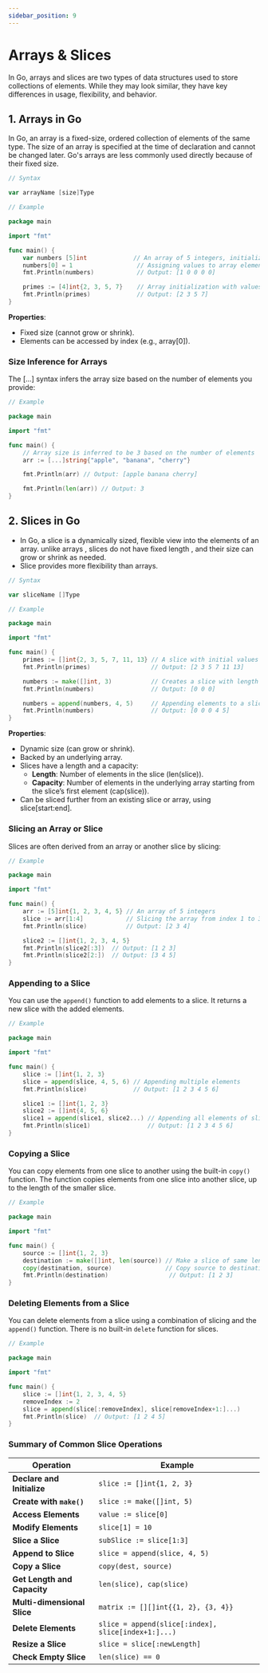 ```yaml
---
sidebar_position: 9
---
```


# Arrays & Slices

In Go, arrays and slices are two types of data structures used to store collections of elements. While they may look similar, they have key differences in usage, flexibility, and behavior.

## 1. Arrays in Go

In Go, an array is a fixed-size, ordered collection of elements of the same type. The size of an array is specified at the time of declaration and cannot be changed later. Go's arrays are less commonly used directly because of their fixed size.

```go
// Syntax

var arrayName [size]Type
```

```go
// Example

package main

import "fmt"

func main() {
    var numbers [5]int             // An array of 5 integers, initialized to zero values
    numbers[0] = 1                  // Assigning values to array elements
    fmt.Println(numbers)            // Output: [1 0 0 0 0]

    primes := [4]int{2, 3, 5, 7}    // Array initialization with values
    fmt.Println(primes)             // Output: [2 3 5 7]
}
```

**Properties**:

- Fixed size (cannot grow or shrink).
- Elements can be accessed by index (e.g., array[0]).

### Size Inference for Arrays

The [...] syntax infers the array size based on the number of elements you provide:

```go
// Example

package main

import "fmt"

func main() {
	// Array size is inferred to be 3 based on the number of elements
	arr := [...]string{"apple", "banana", "cherry"}

	fmt.Println(arr) // Output: [apple banana cherry]

	fmt.Println(len(arr)) // Output: 3
}
```

## 2. Slices in Go

- In Go, a slice is a dynamically sized, flexible view into the elements of an array. unlike arrays , slices do not have fixed length , and their size can grow or shrink as needed.
- Slice provides more flexibility than arrays.

```go
// Syntax

var sliceName []Type
```

```go
// Example

package main

import "fmt"

func main() {
    primes := []int{2, 3, 5, 7, 11, 13} // A slice with initial values
    fmt.Println(primes)                 // Output: [2 3 5 7 11 13]

    numbers := make([]int, 3)           // Creates a slice with length 3 (zero values)
    fmt.Println(numbers)                // Output: [0 0 0]

    numbers = append(numbers, 4, 5)     // Appending elements to a slice
    fmt.Println(numbers)                // Output: [0 0 0 4 5]
}
```

**Properties**:

- Dynamic size (can grow or shrink).
- Backed by an underlying array.
- Slices have a length and a capacity:
  - **Length**: Number of elements in the slice (len(slice)).
  - **Capacity**: Number of elements in the underlying array starting from the slice’s first element (cap(slice)).
- Can be sliced further from an existing slice or array, using slice[start:end].

### Slicing an Array or Slice

Slices are often derived from an array or another slice by slicing:

```go
// Example

package main

import "fmt"

func main() {
    arr := [5]int{1, 2, 3, 4, 5} // An array of 5 integers
    slice := arr[1:4]            // Slicing the array from index 1 to 3 (4 is excluded)
    fmt.Println(slice)           // Output: [2 3 4]

    slice2 := []int{1, 2, 3, 4, 5}
    fmt.Println(slice2[:3])  // Output: [1 2 3]
    fmt.Println(slice2[2:])  // Output: [3 4 5]
}
```

### Appending to a Slice

You can use the `append()` function to add elements to a slice. It returns a new slice with the added elements.

```go
// Example

package main

import "fmt"

func main() {
    slice := []int{1, 2, 3}
    slice = append(slice, 4, 5, 6) // Appending multiple elements
    fmt.Println(slice)             // Output: [1 2 3 4 5 6]

    slice1 := []int{1, 2, 3}
    slice2 := []int{4, 5, 6}
    slice1 = append(slice1, slice2...) // Appending all elements of slice2
    fmt.Println(slice1)                // Output: [1 2 3 4 5 6]
}
```

### Copying a Slice

You can copy elements from one slice to another using the built-in `copy()` function. The function copies elements from one slice into another slice, up to the length of the smaller slice.

```go
// Example

package main

import "fmt"

func main() {
    source := []int{1, 2, 3}
    destination := make([]int, len(source)) // Make a slice of same length
    copy(destination, source)               // Copy source to destination
    fmt.Println(destination)                 // Output: [1 2 3]
}
```

### Deleting Elements from a Slice

You can delete elements from a slice using a combination of slicing and the `append()` function. There is no built-in `delete` function for slices.

```go
// Example

package main

import "fmt"

func main() {
    slice := []int{1, 2, 3, 4, 5}
    removeIndex := 2
    slice = append(slice[:removeIndex], slice[removeIndex+1:]...)
    fmt.Println(slice)  // Output: [1 2 4 5]
}
```

### Summary of Common Slice Operations

| Operation                   | Example                                             |
| --------------------------- | --------------------------------------------------- |
| **Declare and Initialize**  | `slice := []int{1, 2, 3}`                           |
| **Create with `make()`**    | `slice := make([]int, 5)`                           |
| **Access Elements**         | `value := slice[0]`                                 |
| **Modify Elements**         | `slice[1] = 10`                                     |
| **Slice a Slice**           | `subSlice := slice[1:3]`                            |
| **Append to Slice**         | `slice = append(slice, 4, 5)`                       |
| **Copy a Slice**            | `copy(dest, source)`                                |
| **Get Length and Capacity** | `len(slice), cap(slice)`                            |
| **Multi-dimensional Slice** | `matrix := [][]int{{1, 2}, {3, 4}}`                 |
| **Delete Elements**         | `slice = append(slice[:index], slice[index+1:]...)` |
| **Resize a Slice**          | `slice = slice[:newLength]`                         |
| **Check Empty Slice**       | `len(slice) == 0`                                   |
